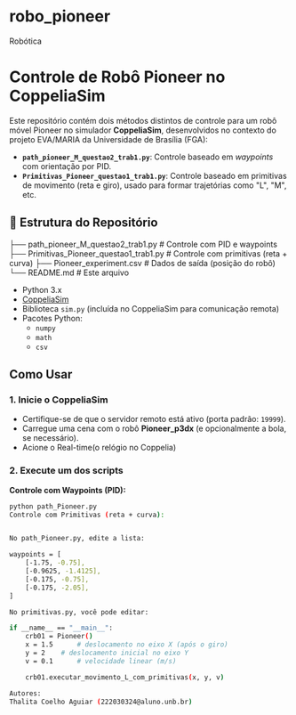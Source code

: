 # robo_pioneer
Robótica

# Controle de Robô Pioneer no CoppeliaSim

Este repositório contém dois métodos distintos de controle para um robô móvel Pioneer no simulador **CoppeliaSim**, desenvolvidos no contexto do projeto EVA/MARIA da Universidade de Brasília (FGA):

- **`path_pioneer_M_questao2_trab1.py`**: Controle baseado em *waypoints* com orientação por PID.
- **`Primitivas_Pioneer_questao1_trab1.py`**: Controle baseado em primitivas de movimento (reta e giro), usado para formar trajetórias como "L", "M", etc.

## 📁 Estrutura do Repositório

├── path_pioneer_M_questao2_trab1.py # Controle com PID e waypoints
├── Primitivas_Pioneer_questao1_trab1.py # Controle com primitivas (reta + curva)
├── Pioneer_experiment.csv # Dados de saída (posição do robô)
└── README.md # Este arquivo

- Python 3.x
- [CoppeliaSim](https://www.coppeliarobotics.com/)
- Biblioteca `sim.py` (incluída no CoppeliaSim para comunicação remota)
- Pacotes Python:
  - `numpy`
  - `math`
  - `csv`
 
##  Como Usar

### 1. Inicie o CoppeliaSim
- Certifique-se de que o servidor remoto está ativo (porta padrão: `19999`).
- Carregue uma cena com o robô **Pioneer_p3dx** (e opcionalmente a bola, se necessário).
- Acione o Real-time(o relógio no Coppelia)

### 2. Execute um dos scripts

**Controle com Waypoints (PID):**
```bash
python path_Pioneer.py
Controle com Primitivas (reta + curva):


No path_Pioneer.py, edite a lista:

waypoints = [
    [-1.75, -0.75],
    [-0.9625, -1.4125],
    [-0.175, -0.75],
    [-0.175, -2.05],
]

No primitivas.py, você pode editar:

if __name__ == "__main__":
    crb01 = Pioneer()
    x = 1.5      # deslocamento no eixo X (após o giro)
    y = 2    # deslocamento inicial no eixo Y
    v = 0.1      # velocidade linear (m/s)

    crb01.executar_movimento_L_com_primitivas(x, y, v)

Autores:
Thalita Coelho Aguiar (222030324@aluno.unb.br)
